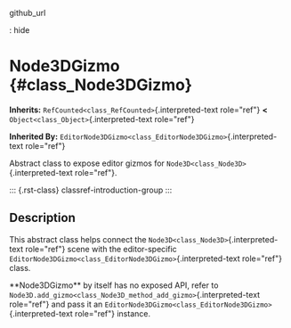 github_url

:   hide

# Node3DGizmo {#class_Node3DGizmo}

**Inherits:** `RefCounted<class_RefCounted>`{.interpreted-text
role="ref"} **\<** `Object<class_Object>`{.interpreted-text role="ref"}

**Inherited By:**
`EditorNode3DGizmo<class_EditorNode3DGizmo>`{.interpreted-text
role="ref"}

Abstract class to expose editor gizmos for
`Node3D<class_Node3D>`{.interpreted-text role="ref"}.

::: {.rst-class}
classref-introduction-group
:::

## Description

This abstract class helps connect the
`Node3D<class_Node3D>`{.interpreted-text role="ref"} scene with the
editor-specific
`EditorNode3DGizmo<class_EditorNode3DGizmo>`{.interpreted-text
role="ref"} class.

\*\*Node3DGizmo\*\* by itself has no exposed API, refer to
`Node3D.add_gizmo<class_Node3D_method_add_gizmo>`{.interpreted-text
role="ref"} and pass it an
`EditorNode3DGizmo<class_EditorNode3DGizmo>`{.interpreted-text
role="ref"} instance.
